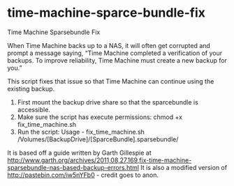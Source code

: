 time-machine-sparce-bundle-fix
==============================

Time Machine Sparsebundle Fix

When Time Machine backs up to a NAS, it will often get corrupted and prompt a message saying, 
“Time Machine completed a verification of your backups. To improve reliability, Time Machine must create a new backup for you.”

This script fixes that issue so that Time Machine can continue using the existing backup.

  1) First mount the backup drive share so that the sparcebundle is accessible.
  2) Make sure the script has execute permissions: chmod +x fix_time_machine.sh 
  3) Run the script:
     Usage - fix_time_machine.sh /Volumes/[BackupDrive]/[SparceBundle].sparsebundle/

It is based off a guide written by Garth Gillespie at http://www.garth.org/archives/2011,08,27,169,fix-time-machine-sparsebundle-nas-based-backup-errors.html
It is also a modified version of http://pastebin.com/iw5nYFb0 - credit goes to anon.
